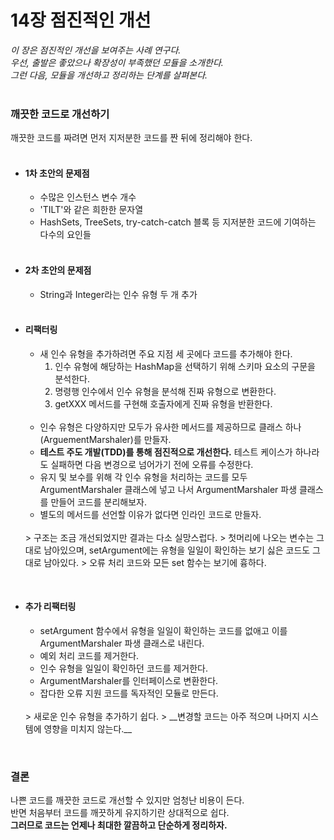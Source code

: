 14장 점진적인 개선
==============
_이 장은 점진적인 개선을 보여주는 사례 연구다.  
우선, 출발은 좋았으나 확장성이 부족했던 모듈을 소개한다.  
그런 다음, 모듈을 개선하고 정리하는 단계를 살펴본다._  
<br>

### 깨끗한 코드로 개선하기  
깨끗한 코드를 짜려면 먼저 지저분한 코드를 짠 뒤에 정리해야 한다.  
<br>  
- #### 1차 초안의 문제점    
  - 수많은 인스턴스 변수 개수
  - 'TILT'와 같은 희한한 문자열
  - HashSets, TreeSets, try-catch-catch 블록 등 지저분한 코드에 기여하는 다수의 요인들   
  <br>
  
- #### 2차 초안의 문제점
  - String과 Integer라는 인수 유형 두 개 추가   
  <br>
  
- #### 리팩터링  
  - 새 인수 유형을 추가하려면 주요 지점 세 곳에다 코드를 추가해야 한다.  
    1. 인수 유형에 해당하는 HashMap을 선택하기 위해 스키마 요소의 구문을 분석한다.  
    2. 명령행 인수에서 인수 유형을 분석해 진짜 유형으로 변환한다.  
    3. getXXX 메서드를 구현해 호출자에게 진짜 유형을 반환한다.   
       <br>
  - 인수 유형은 다양하지만 모두가 유사한 메서드를 제공하므로 클래스 하나(ArguementMarshaler)를 만들자.  
  - __테스트 주도 개발(TDD)를 통해 점진적으로 개선한다.__ 테스트 케이스가 하나라도 실패하면 다음 변경으로 넘어가기 전에 오류를 수정한다.  
  - 유지 및 보수를 위해 각 인수 유형을 처리하는 코드를 모두 ArgumentMarshaler 클래스에 넣고 나서 ArgumentMarshaler 파생 클래스를 만들어 코드를 분리해보자.  
  - 별도의 메서드를 선언할 이유가 없다면 인라인 코드로 만들자.  
  <br>
  > 구조는 조금 개선되었지만 결과는 다소 실망스럽다.  
  > 첫머리에 나오는 변수는 그대로 남아있으며, setArgument에는 유형을 일일이 확인하는 보기 싫은 코드도 그대로 남아있다.  
  > 오류 처리 코드와 모든 set 함수는 보기에 흉하다.  

<br>

- #### 추가 리팩터링  
  - setArgument 함수에서 유형을 일일이 확인하는 코드를 없애고 이를 ArgumentMarshaler 파생 클래스로 내린다.  
  - 예외 처리 코드를 제거한다.  
  - 인수 유형을 일일이 확인하던 코드를 제거한다.  
  - ArgumentMarshaler를 인터페이스로 변환한다.  
  - 잡다한 오류 지원 코드를 독자적인 모듈로 만든다.  
  <br>
  > 새로운 인수 유형을 추가하기 쉽다.  
  > __변경할 코드는 아주 적으며 나머지 시스템에 영향을 미치지 않는다.__  
  
<br>

### 결론  
나쁜 코드를 깨끗한 코드로 개선할 수 있지만 엄청난 비용이 든다.  
반면 처음부터 코드를 깨끗하게 유지하기란 상대적으로 쉽다.  
__그러므로 코드는 언제나 최대한 깔끔하고 단순하게 정리하자.__ 
